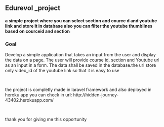 <h2>Edurevol _project </h2>
<h4>a simple project where you can select section and cource d and youtube link and store it in database also you can filter the youtube thumblines based on courceid and section</h4>
<h3>Goal</h3>
<p>Develop a simple application that takes an input from the user and display the data on a page. The user will provide course id, section and Youtube url as an input in a form. The data shall be saved in the database.the url store only video_id of the youtube link so that it is easy to use
</p>
<br>
<p>the project is completly made in laravel framework and also deployed in heroku app you can check in url: http://hidden-journey-43402.herokuapp.com/ </p>
<br>
<p>thank you for giving me this opportunity</p>
